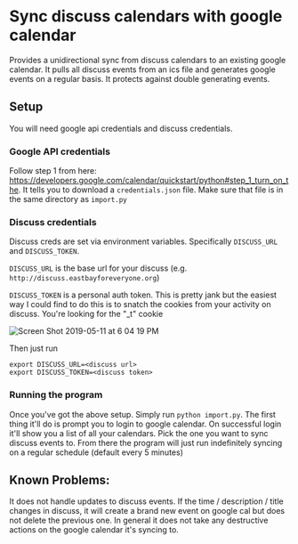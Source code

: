 # Sync discuss calendars with google calendar

Provides a unidirectional sync from discuss calendars to an existing google calendar. It pulls all discuss events from an ics file and generates google events on a regular basis. It protects against double generating events.

## Setup

You will need google api credentials and discuss credentials.

### Google API credentials

Follow step 1 from here: https://developers.google.com/calendar/quickstart/python#step_1_turn_on_the. It tells you to download a `credentials.json` file. Make sure that file is in the same directory as `import.py`

### Discuss credentials

Discuss creds are set via environment variables. Specifically `DISCUSS_URL` and `DISCUSS_TOKEN`.

`DISCUSS_URL` is the base url for your discuss (e.g. `http://discuss.eastbayforeveryone.org`)

`DISCUSS_TOKEN` is a personal auth token. This is pretty jank but the easiest way I could find to do this is to snatch the cookies from your activity on discuss. You're looking for the "_t" cookie

![Screen Shot 2019-05-11 at 6 04 19 PM](https://user-images.githubusercontent.com/16271389/57576587-e82f6200-7417-11e9-9164-25947e94bb72.png)

Then just run

```
export DISCUSS_URL=<discuss url>
export DISCUSS_TOKEN=<discuss token>
```

### Running the program

Once you've got the above setup. Simply run `python import.py`. The first thing it'll do is prompt you to login to google calendar. On successful login it'll show you a list of all your calendars. Pick the one you want to sync discuss events to. From there the program will just run indefinitely syncing on a regular schedule (default every 5 minutes)

## Known Problems:

It does not handle updates to discuss events. If the time / description / title changes in discuss, it will create a brand new event on google cal but does not delete the previous one. In general it does not take any destructive actions on the google calendar it's syncing to.
